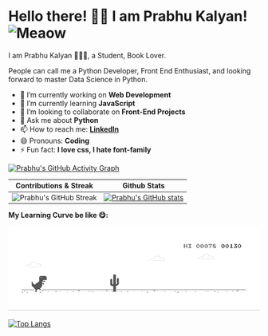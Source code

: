 <!-- ### Hi there 👋 -->

<!--
**prabhu30/prabhu30** is a ✨ _special_ ✨ repository because its `README.md` (this file) appears on your GitHub profile.

Here are some ideas to get you started:

- 🔭 I’m currently working on ...
- 🌱 I’m currently learning ...
- 👯 I’m looking to collaborate on ...
- 🤔 I’m looking for help with ...
- 💬 Ask me about ...
- 📫 How to reach me: ...
- 😄 Pronouns: ...
- ⚡ Fun fact: ...
-->




# Hello there! 👋🏻 I am Prabhu Kalyan! <img src="https://i.imgur.com/veZrcC7.gif" alt="Meaow" width="50" />

I am Prabhu Kalyan 🙋🏻‍♂️, a Student, Book Lover.

People can call me a Python Developer, Front End Enthusiast, and looking forward to master Data Science in Python.

- 🔭 I’m currently working on **Web Development**
- 🌱 I’m currently learning **JavaScript**
- 👯 I’m looking to collaborate on **Front-End Projects**
- 💬 Ask me about **Python**
- 📫 How to reach me: **[LinkedIn](https://www.linkedin.com/in/prabhu-kalyan-korivi-44630916b/)**
- 😄 Pronouns: **Coding**
- ⚡ Fun fact: **I love css, I hate font-family**

[![Prabhu's GitHub Activity Graph](https://activity-graph.herokuapp.com/graph?username=prabhu30&theme=xcode)](https://git.io/JsQpD)


|Contributions & Streak|Github Stats|
|:---:|:---:| 
|![Prabhu's GitHub Streak](https://github-readme-streak-stats.herokuapp.com/?user=prabhu30)| [![Prabhu's GitHub stats](https://github-readme-stats.vercel.app/api?username=prabhu30)](https://github.com/prabhu30/github-readme-stats)|

**My Learning Curve be like 😋:**

![Dino](https://github.com/prabhu30/prabhu30/blob/main/dino.gif?raw=true)

[![Top Langs](https://github-readme-stats.vercel.app/api/top-langs/?username=prabhu30&layout=compact)](https://github.com/prabhu30/github-readme-stats)
